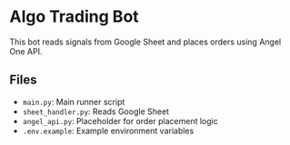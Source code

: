 # Algo Trading Bot

This bot reads signals from Google Sheet and places orders using Angel One API.

## Files
- `main.py`: Main runner script
- `sheet_handler.py`: Reads Google Sheet
- `angel_api.py`: Placeholder for order placement logic
- `.env.example`: Example environment variables
